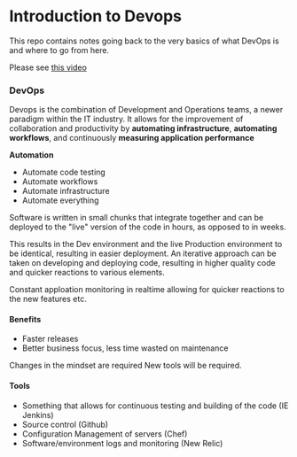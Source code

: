 # Introduction to Devops

This repo contains notes going back to the very basics of what DevOps is and where to go from here.

Please see [this video](https://www.youtube.com/watch?v=_I94-tJlovg)

### DevOps
Devops is the combination of Development and Operations teams, a newer paradigm within the IT industry. It allows for the improvement of collaboration and productivity by **automating infrastructure**, **automating workflows**, and continuously **measuring application performance**

**Automation**

- Automate code testing
- Automate workflows
- Automate infrastructure
- Automate everything

Software is written in small chunks that integrate together and can be deployed to the "live" version of the code in hours, as opposed to in weeks.

This results in the Dev environment and the live Production environment to be identical, resulting in easier deployment. An iterative approach can be taken on developing and deploying code, resulting in higher quality code and quicker reactions to various elements.

Constant apploation monitoring in realtime allowing for quicker reactions to the new features etc.

#### Benefits

- Faster releases
- Better business focus, less time wasted on maintenance

Changes in the mindset are required
New tools will be required.

#### Tools
- Something that allows for continuous testing and building of the code (IE Jenkins)
- Source control (Github)
- Configuration Management of servers (Chef)
- Software/environment logs and monitoring (New Relic)